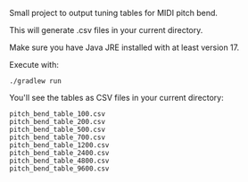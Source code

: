 Small project to output tuning tables for MIDI pitch bend.

This will generate .csv files in your current directory.

Make sure you have Java JRE installed with at least version 17.

Execute with:

```shell
./gradlew run
```

You'll see the tables as CSV files in your current directory:

```
pitch_bend_table_100.csv
pitch_bend_table_200.csv
pitch_bend_table_500.csv
pitch_bend_table_700.csv
pitch_bend_table_1200.csv
pitch_bend_table_2400.csv
pitch_bend_table_4800.csv
pitch_bend_table_9600.csv
```